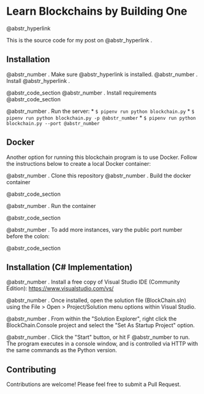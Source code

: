 # Learn Blockchains by Building One

@abstr_hyperlink 

This is the source code for my post on @abstr_hyperlink . 

## Installation

@abstr_number . Make sure @abstr_hyperlink is installed. @abstr_number . Install @abstr_hyperlink . 

@abstr_code_section @abstr_number . Install requirements   
@abstr_code_section 

@abstr_number . Run the server: * `$ pipenv run python blockchain.py` * `$ pipenv run python blockchain.py -p @abstr_number` * `$ pipenv run python blockchain.py --port @abstr_number`

## Docker

Another option for running this blockchain program is to use Docker. Follow the instructions below to create a local Docker container:

@abstr_number . Clone this repository @abstr_number . Build the docker container

@abstr_code_section 

@abstr_number . Run the container

@abstr_code_section 

@abstr_number . To add more instances, vary the public port number before the colon:

@abstr_code_section 

## Installation (C# Implementation)

@abstr_number . Install a free copy of Visual Studio IDE (Community Edition): https://www.visualstudio.com/vs/

@abstr_number . Once installed, open the solution file (BlockChain.sln) using the File > Open > Project/Solution menu options within Visual Studio.

@abstr_number . From within the "Solution Explorer", right click the BlockChain.Console project and select the "Set As Startup Project" option.

@abstr_number . Click the "Start" button, or hit F @abstr_number to run. The program executes in a console window, and is controlled via HTTP with the same commands as the Python version.

## Contributing

Contributions are welcome! Please feel free to submit a Pull Request.
